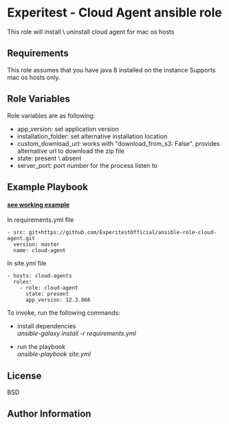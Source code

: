 Experitest - Cloud Agent ansible role
=========

This role will install \ uninstall cloud agent for mac os hosts

Requirements
------------

This role assumes that you have java 8 installed on the instance
Supports mac os hosts only.

Role Variables
--------------

Role variables are as following:
  - app_version: set application version
  - installation_folder: set alternative installation location
  - custom_download_url: works with "download_from_s3: False". provides alternative url to download the zip file
  - state: present \ absent
  - server_port: port number for the process listen to

Example Playbook
----------------

#### [see working example](/example)

In requirements.yml file

    - src: git+https://github.com/ExperitestOfficial/ansible-role-cloud-agent.git
      version: master
      name: cloud-agent


In site.yml file

    - hosts: cloud-agents
      roles:
        - role: cloud-agent
          state: present
          app_version: 12.3.866

To invoke, run the following commands:

- install dependencies \
  *ansible-galaxy install -r requirements.yml*

- run the playbook \
  *ansible-playbook site.yml*


License
-------

BSD

Author Information
------------------

